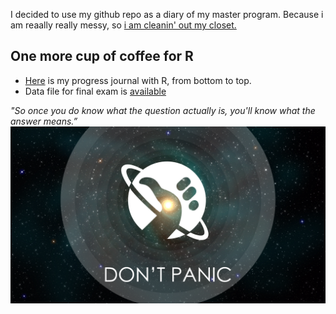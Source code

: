 I decided to use my github repo as a diary of my master program. Because i am reaally really messy, so [i am cleanin' out my closet.](https://www.youtube.com/watch?v=RQ9_TKayu9s) 

## One more cup of coffee for R 

+ [Here](https://mef-bda503.github.io/pj-ferayece/) is my progress journal with R, from bottom to top. 
+ Data file for final exam is [available](/files/BDA507Python//mainData.RData)

*"So once you do know what the question actually is, you'll know what the answer means.”* 
![image](dontpanic.jpg)
